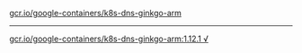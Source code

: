 [gcr.io/google-containers/k8s-dns-ginkgo-arm](https://hub.docker.com/r/anjia0532/google-containers.k8s-dns-ginkgo-arm/tags/) 

----
[gcr.io/google-containers/k8s-dns-ginkgo-arm:1.12.1 √](https://hub.docker.com/r/anjia0532/google-containers.k8s-dns-ginkgo-arm/tags/)

